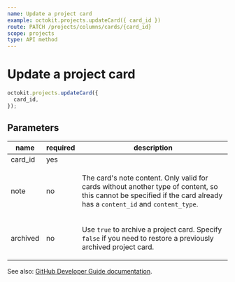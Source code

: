 ```yaml
---
name: Update a project card
example: octokit.projects.updateCard({ card_id })
route: PATCH /projects/columns/cards/{card_id}
scope: projects
type: API method
---
```


# Update a project card

```js
octokit.projects.updateCard({
  card_id,
});
```

## Parameters

<table>
  <thead>
    <tr>
      <th>name</th>
      <th>required</th>
      <th>description</th>
    </tr>
  </thead>
  <tbody>
    <tr><td>card_id</td><td>yes</td><td>

</td></tr>
<tr><td>note</td><td>no</td><td>

The card's note content. Only valid for cards without another type of content, so this cannot be specified if the card already has a `content_id` and `content_type`.

</td></tr>
<tr><td>archived</td><td>no</td><td>

Use `true` to archive a project card. Specify `false` if you need to restore a previously archived project card.

</td></tr>
  </tbody>
</table>

See also: [GitHub Developer Guide documentation](https://developer.github.com/v3/projects/cards/#update-a-project-card).
